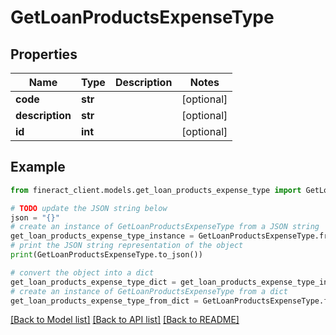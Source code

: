 # GetLoanProductsExpenseType


## Properties

Name | Type | Description | Notes
------------ | ------------- | ------------- | -------------
**code** | **str** |  | [optional] 
**description** | **str** |  | [optional] 
**id** | **int** |  | [optional] 

## Example

```python
from fineract_client.models.get_loan_products_expense_type import GetLoanProductsExpenseType

# TODO update the JSON string below
json = "{}"
# create an instance of GetLoanProductsExpenseType from a JSON string
get_loan_products_expense_type_instance = GetLoanProductsExpenseType.from_json(json)
# print the JSON string representation of the object
print(GetLoanProductsExpenseType.to_json())

# convert the object into a dict
get_loan_products_expense_type_dict = get_loan_products_expense_type_instance.to_dict()
# create an instance of GetLoanProductsExpenseType from a dict
get_loan_products_expense_type_from_dict = GetLoanProductsExpenseType.from_dict(get_loan_products_expense_type_dict)
```
[[Back to Model list]](../README.md#documentation-for-models) [[Back to API list]](../README.md#documentation-for-api-endpoints) [[Back to README]](../README.md)


